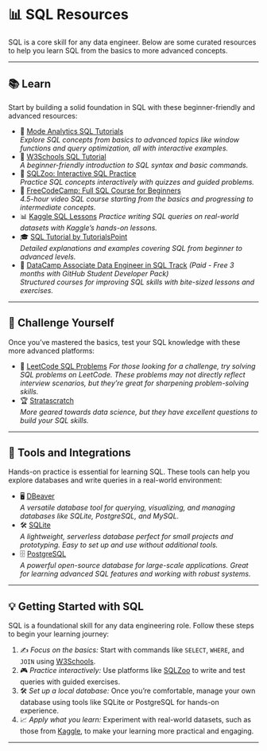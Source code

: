 # 📊 SQL Resources  

SQL is a core skill for any data engineer. Below are some curated resources to help you learn SQL from the basics to more advanced concepts.

---

## **📚 Learn**  
Start by building a solid foundation in SQL with these beginner-friendly and advanced resources:  
- 📖 <a href="https://mode.com/sql-tutorial/" target="_blank" rel="noopener noreferrer">Mode Analytics SQL Tutorials</a>  
  *Explore SQL concepts from basics to advanced topics like window functions and query optimization, all with interactive examples.*  
- 🌟 <a href="https://www.w3schools.com/sql/" target="_blank" rel="noopener noreferrer">W3Schools SQL Tutorial</a>  
  *A beginner-friendly introduction to SQL syntax and basic commands.*  
- 🧠 <a href="https://sqlzoo.net/" target="_blank" rel="noopener noreferrer">SQLZoo: Interactive SQL Practice</a>   
  *Practice SQL concepts interactively with quizzes and guided problems.*  
- 🎥 <a href="https://www.youtube.com/watch?v=HXV3zeQKqGY" target="_blank" rel="noopener noreferrer">FreeCodeCamp: Full SQL Course for Beginners</a>   
  *4.5-hour video SQL course starting from the basics and progressing to intermediate concepts.*  
- 📊 <a href="https://www.kaggle.com/learn/intro-to-sql" target="_blank" rel="noopener noreferrer">Kaggle SQL Lessons</a> 
  *Practice writing SQL queries on real-world datasets with Kaggle’s hands-on lessons.*  
- 🎓 <a href="https://www.tutorialspoint.com/sql/index.htm" target="_blank" rel="noopener noreferrer">SQL Tutorial by TutorialsPoint</a>  
  *Detailed explanations and examples covering SQL from beginner to advanced levels.* 
- 🚀 <a href="https://app.datacamp.com/learn/career-tracks/associate-data-engineer-in-sql" target="_blank" rel="noopener noreferrer">DataCamp Associate Data Engineer in SQL Track</a> *(Paid - Free 3 months with GitHub Student Developer Pack)*  
  *Structured courses for improving SQL skills with bite-sized lessons and exercises.*  


---

## **🎯 Challenge Yourself**  
Once you’ve mastered the basics, test your SQL knowledge with these more advanced platforms:  
- 🧩 <a href="https://leetcode.com/problemset/database/" target="_blank" rel="noopener noreferrer">LeetCode SQL Problems</a> 
  *For those looking for a challenge, try solving SQL problems on LeetCode. These problems may not directly reflect interview scenarios, but they’re great for sharpening problem-solving skills.*  
- 🏆 <a href="https://www.stratascratch.com/" target="_blank" rel="noopener noreferrer">Stratascratch</a>  
  *More geared towards data science, but they have excellent questions to build your SQL skills.*  

---

## **🔧 Tools and Integrations**  
Hands-on practice is essential for learning SQL. These tools can help you explore databases and write queries in a real-world environment:  
- 🖥️ <a href="https://dbeaver.io/" target="_blank" rel="noopener noreferrer">DBeaver</a>  
  *A versatile database tool for querying, visualizing, and managing databases like SQLite, PostgreSQL, and MySQL.*  
- 🛠️ <a href="https://www.sqlite.org/index.html" target="_blank" rel="noopener noreferrer">SQLite</a>  
  *A lightweight, serverless database perfect for small projects and prototyping. Easy to set up and use without additional tools.*  
- 🗄️ <a href="https://www.postgresql.org/" target="_blank" rel="noopener noreferrer">PostgreSQL</a>  
  *A powerful open-source database for large-scale applications. Great for learning advanced SQL features and working with robust systems.*  

---

## **💡 Getting Started with SQL**  
SQL is a foundational skill for any data engineering role. Follow these steps to begin your learning journey:  
1. ✍️ *Focus on the basics:* Start with commands like `SELECT`, `WHERE`, and `JOIN` using <a href="https://www.w3schools.com/sql/" target="_blank" rel="noopener noreferrer">W3Schools</a>.  
2. 🎮 *Practice interactively:* Use platforms like <a href="https://sqlzoo.net/" target="_blank" rel="noopener noreferrer">SQLZoo</a> to write and test queries with guided exercises.  
3. 🛠️ *Set up a local database:* Once you’re comfortable, manage your own database using tools like SQLite or PostgreSQL for hands-on experience.  
4. 📈 *Apply what you learn:* Experiment with real-world datasets, such as those from <a href="https://www.kaggle.com" target="_blank" rel="noopener noreferrer">Kaggle</a>, to make your learning more practical and engaging.  

---


